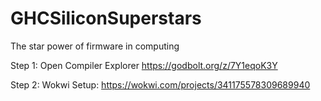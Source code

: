 # GHCSiliconSuperstars
The star power of firmware in computing

Step 1: Open Compiler Explorer
https://godbolt.org/z/7Y1eqoK3Y

Step 2:
Wokwi Setup:
https://wokwi.com/projects/341175578309689940
